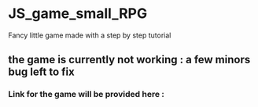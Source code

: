 # JS_game_small_RPG
Fancy little game made with a step by step tutorial 

## the game is currently not working : a few minors bug left to fix

### Link for the game will be provided here : 